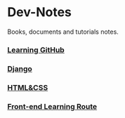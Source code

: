 # Dev-Notes
Books, documents and tutorials notes.
### [Learning GitHub](<https://github.com/Blackcat1997/Dev-Notes/blob/master/Tools/Learning%20GitHub.md>)
### [Django](<https://github.com/Blackcat1997/Dev-Notes/blob/master/Frameworks/Django/Django%20Basic.md>)

### [HTML&CSS](<https://github.com/Blackcat1997/Dev-Notes/blob/master/Basic%20Lan/HTML%26CSS.md>)

### [Front-end Learning Route](<https://github.com/Blackcat1997/Dev-Notes/blob/master/Others/FeRoute.md>)




